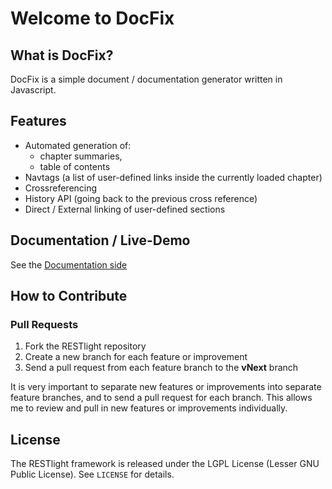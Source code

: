 # Welcome to DocFix

## What is DocFix?

DocFix is a simple document / documentation generator written in Javascript.

## Features

* Automated generation of:
    * chapter summaries,
    * table of contents
* Navtags (a list of user-defined links inside the currently loaded chapter)
* Crossreferencing
* History API (going back to the previous cross reference)
* Direct / External linking of user-defined sections

## Documentation / Live-Demo

See the [Documentation side](http://docfix.flo.bezdeka.de/doc)


## How to Contribute

### Pull Requests

1. Fork the RESTlight repository
2. Create a new branch for each feature or improvement
3. Send a pull request from each feature branch to the **vNext** branch

It is very important to separate new features or improvements into separate feature branches, and to send a pull
request for each branch. This allows me to review and pull in new features or improvements individually.

## License

The RESTlight framework is released under the LGPL License (Lesser GNU Public License).
See `LICENSE` for details.